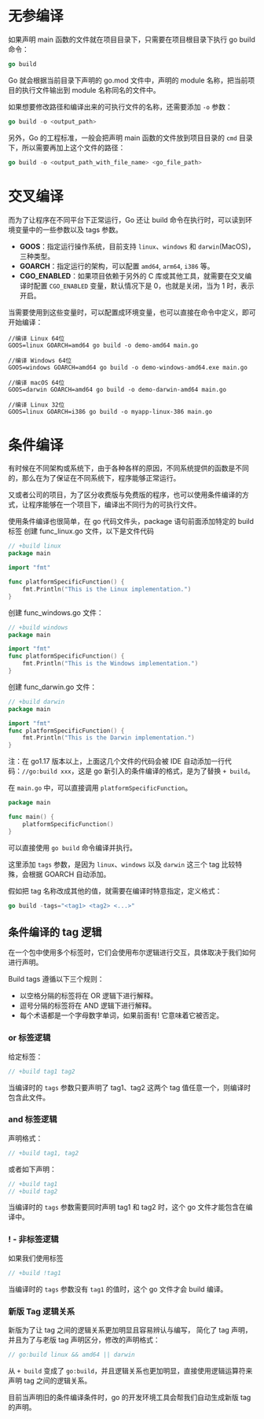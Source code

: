 # 无参编译
如果声明 main 函数的文件就在项目目录下，只需要在项目根目录下执行 go build 命令：
```go
go build
```
Go 就会根据当前目录下声明的 go.mod 文件中，声明的 module 名称，把当前项目的执行文件输出到 module 名称同名的文件中。

如果想要修改路径和编译出来的可执行文件的名称，还需要添加 `-o` 参数：

```go
go build -o <output_path>
```

另外，Go 的工程标准，一般会把声明 main 函数的文件放到项目目录的 `cmd` 目录下，所以需要再加上这个文件的路径：

```go
go build -o <output_path_with_file_name> <go_file_path>
```

# 交叉编译
而为了让程序在不同平台下正常运行，Go 还让 build 命令在执行时，可以读到环境变量中的一些参数以及 tags 参数。
- **GOOS**：指定运行操作系统，目前支持 `linux`、`windows` 和 `darwin`(MacOS)，三种类型。
- **GOARCH**：指定运行的架构，可以配置 `amd64`, `arm64`, `i386` 等。
- **CGO_ENABLED**：如果项目依赖于另外的 C 库或其他工具，就需要在交叉编译时配置 `CGO_ENABLED` 变量，默认情况下是 0，也就是关闭，当为 1 时，表示开启。

当需要使用到这些变量时，可以配置成环境变量，也可以直接在命令中定义，即可开始编译：
```
//编译 Linux 64位
GOOS=linux GOARCH=amd64 go build -o demo-amd64 main.go

//编译 Windows 64位
GOOS=windows GOARCH=amd64 go build -o demo-windows-amd64.exe main.go

//编译 macOS 64位
GOOS=darwin GOARCH=amd64 go build -o demo-darwin-amd64 main.go

//编译 Linux 32位
GOOS=linux GOARCH=i386 go build -o myapp-linux-386 main.go
```


# 条件编译
有时候在不同架构或系统下，由于各种各样的原因，不同系统提供的函数是不同的，那么在为了保证在不同系统下，程序能够正常运行。

又或者公司的项目，为了区分收费版与免费版的程序，也可以使用条件编译的方式，让程序能够在一个项目下，编译出不同行为的可执行文件。

使用条件编译也很简单，在 go 代码文件头，package 语句前面添加特定的 build 标签
创建 func_linux.go 文件，以下是文件代码

```go
// +build linux
package main

import "fmt"

func platformSpecificFunction() {
    fmt.Println("This is the Linux implementation.")
}
```

创建 func_windows.go 文件：

```go
// +build windows
package main

import "fmt"
func platformSpecificFunction() {
    fmt.Println("This is the Windows implementation.")
}
```

创建 func_darwin.go 文件：

```go
// +build darwin
package main

import "fmt"
func platformSpecificFunction() {
    fmt.Println("This is the Darwin implementation.")
}
```

注：在 go1.17 版本以上，上面这几个文件的代码会被 IDE 自动添加一行代码：`//go:build xxx`，这是 go 新引入的条件编译的格式，是为了替换 `+ build`。

在 `main.go` 中，可以直接调用 `platformSpecificFunction`。

```go
package main

func main() {
    platformSpecificFunction()
}
```

可以直接使用 `go build` 命令编译并执行。

这里添加 `tags` 参数，是因为 `linux`、`windows` 以及 `darwin` 这三个 tag 比较特殊，会根据 GOARCH 自动添加。

假如把 tag 名称改成其他的值，就需要在编译时特意指定，定义格式：

```go
go build -tags="<tag1> <tag2> <...>"
```

## 条件编译的 tag 逻辑

在一个包中使用多个标签时，它们会使用布尔逻辑进行交互，具体取决于我们如何进行声明。

Build tags 遵循以下三个规则：

- 以空格分隔的标签将在 OR 逻辑下进行解释。
- 逗号分隔的标签将在 AND 逻辑下进行解释。
- 每个术语都是一个字母数字单词，如果前面有! 它意味着它被否定。

### or 标签逻辑

给定标签：

```go
// +build tag1 tag2
```

当编译时的 `tags` 参数只要声明了 tag1、tag2 这两个 tag 值任意一个，则编译时包含此文件。

### and 标签逻辑

声明格式：

```go
// +build tag1, tag2
```

或者如下声明：

```go
// +build tag1
// +build tag2
```

当编译时的 `tags` 参数需要同时声明 tag1 和 tag2 时，这个 go 文件才能包含在编译中。

### ! - 非标签逻辑

如果我们使用标签

```go
// +build !tag1
```

当编译时的 `tags` 参数没有 `tag1` 的值时，这个 go 文件才会 build 编译。

### 新版 Tag 逻辑关系

新版为了让 tag 之间的逻辑关系更加明显且容易辨认与编写， 简化了 tag 声明，并且为了与老版 tag 声明区分，修改的声明格式：

```go
// go:build linux && amd64 || darwin
```

从 `+ build` 变成了 `go:build`，并且逻辑关系也更加明显，直接使用逻辑运算符来声明 tag 之间的逻辑关系。

目前当声明旧的条件编译条件时，go 的开发环境工具会帮我们自动生成新版 tag 的声明。